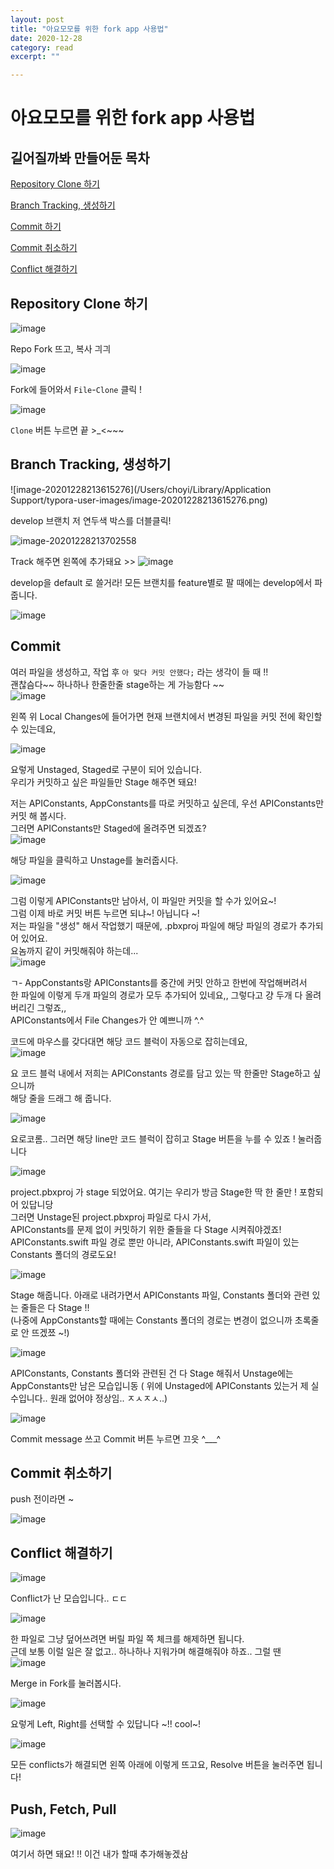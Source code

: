 ```yaml
---
layout: post
title: "아요모모를 위한 fork app 사용법" 
date: 2020-12-28
category: read 
excerpt: ""

---
```


# 아요모모를 위한 fork app 사용법

## 길어질까봐 만들어둔 목차

[Repository Clone 하기](#clone-repository-anchor)<a id="clone-repository"></a>

[Branch Tracking, 생성하기](#make-branch-anchor)<a id="make-branch"></a>

[Commit 하기](#commit-anchor)<a id="commit"></a>

[Commit 취소하기](#revert-commit-anchor)<a id="revert-commit"></a>

[Conflict 해결하기](#resolve-conflict-anchor)<a id="resolve-conflict"></a>

## Repository Clone 하기[](#clone-repository)<a id="clone-repository-anchor"></a>

![image](https://user-images.githubusercontent.com/28949235/103214215-32e65080-4953-11eb-99c3-950694555307.png) 

Repo Fork 뜨고, 복사 긔긔

![image](https://user-images.githubusercontent.com/28949235/103214063-d5ea9a80-4952-11eb-91b9-9d4b7c3728d9.png)

Fork에 들어와서 `File`-`Clone` 클릭 !  

![image](https://user-images.githubusercontent.com/28949235/103214272-57422d00-4953-11eb-9793-2b8009f0ffab.png)

`Clone` 버튼 누르면 끝 >_<~~~

## Branch Tracking, 생성하기[](#make-branch)<a id="make-branch-anchor"></a>

![image-20201228213615276](/Users/choyi/Library/Application Support/typora-user-images/image-20201228213615276.png)

develop 브랜치 저 연두색 박스를 더블클릭!

![image-20201228213702558](https://user-images.githubusercontent.com/28949235/103214929-29f67e80-4955-11eb-8755-7d759bbddda4.png)

Track 해주면 왼쪽에 추가돼요 >> ![image](https://user-images.githubusercontent.com/28949235/103214882-09c6bf80-4955-11eb-9505-32b7fc052e38.png)

develop을 default 로 쓸거라! 모든 브랜치를 feature별로 팔 때에는 develop에서 파줍니다.

![image](https://user-images.githubusercontent.com/28949235/103214845-f61b5900-4954-11eb-9628-a045a49ff363.png)

## Commit[](#commit)<a id="commit-anchor"></a>

여러 파일을 생성하고, 작업 후 `아 맞다 커밋 안했다;` 라는 생각이 들 때 !!  
괜찮슴다~~ 하나하나 한줄한줄 stage하는 게 가능함다 ~~  
![image](https://user-images.githubusercontent.com/28949235/103210276-928b2e80-4948-11eb-97c8-26e601093f5c.png)

왼쪽 위 Local Changes에 들어가면 현재 브랜치에서 변경된 파일을 커밋 전에 확인할 수 있는데요,

![image](https://user-images.githubusercontent.com/28949235/103210319-ac2c7600-4948-11eb-8550-3772abd73b0b.png)

요렇게 Unstaged, Staged로 구분이 되어 있습니다.  
우리가 커밋하고 싶은 파일들만 Stage 해주면 돼요!

저는 APIConstants, AppConstants를 따로 커밋하고 싶은데, 우선 APIConstants만 커밋 해 봅시다.  
그러면 APIConstants만 Staged에 올려주면 되겠죠?  
![image](https://user-images.githubusercontent.com/28949235/103210462-0d544980-4949-11eb-893d-6d3acff33314.png)

해당 파일을 클릭하고 Unstage를 눌러줍시다.

![image](https://user-images.githubusercontent.com/28949235/103210500-252bcd80-4949-11eb-8a29-d5a05087e575.png)

그럼 이렇게 APIConstants만 남아서, 이 파일만 커밋을 할 수가 있어요~!  
그럼 이제 바로 커밋 버튼 누르면 되냐~! 아닙니다 ~!  
저는 파일을 "생성" 해서 작업했기 때문에, .pbxproj 파일에 해당 파일의 경로가 추가되어 있어요.  
요놈까지 같이 커밋해줘야 하는데...  
![image](https://user-images.githubusercontent.com/28949235/103210495-2230dd00-4949-11eb-82e4-98066fa2b239.png)

ㄱ- AppConstants랑 APIConstants를 중간에 커밋 안하고 한번에 작업해버려서  
한 파일에 이렇게 두개 파일의 경로가 모두 추가되어 있네요,, 그렇다고 걍 두개 다 올려버리긴 그렇죠,,  
APIConstants에서 File Changes가 안 예쁘니까 ^.^ 

코드에 마우스를 갖다대면 해당 코드 블럭이 자동으로 잡히는데요,  
![image](https://user-images.githubusercontent.com/28949235/103210625-85bb0a80-4949-11eb-85c0-afcf0e518a40.png)

요 코드 블럭 내에서 저희는 APIConstants 경로를 담고 있는 딱 한줄만 Stage하고 싶으니까  
해당 줄을 드래그 해 줍니다.

![image](https://user-images.githubusercontent.com/28949235/103210611-7d62cf80-4949-11eb-80e2-4d130978a7f5.png)

요로코롬.. 그러면 해당 line만 코드 블럭이 잡히고 Stage 버튼을 누를 수 있죠 ! 눌러줍니다

![image](https://user-images.githubusercontent.com/28949235/103210661-adaa6e00-4949-11eb-8c58-46d305e55a54.png)

project.pbxproj 가 stage 되었어요. 여기는 우리가 방금 Stage한 딱 한 줄만 ! 포함되어 있답니당  
그러면 Unstage된 project.pbxproj 파일로 다시 가서,  
APIConstants를 문제 없이 커밋하기 위한 줄들을 다 Stage 시켜줘야겠죠!  
APIConstants.swift 파일 경로 뿐만 아니라, APIConstants.swift 파일이 있는 Constants 폴더의 경로도요!

![image](https://user-images.githubusercontent.com/28949235/103210771-fd893500-4949-11eb-8eb2-e69f73159131.png)

Stage 해줍니다. 아래로 내려가면서 APIConstants 파일, Constants 폴더와 관련 있는 줄들은 다 Stage !!  
(나중에 AppConstants할 때에는 Constants 폴더의 경로는 변경이 없으니까 초록줄로 안 뜨겠쬬 ~!)

![image](https://user-images.githubusercontent.com/28949235/103210835-26a9c580-494a-11eb-846b-f0495a71e689.png)

APIConstants, Constants 폴더와 관련된 건 다 Stage 해줘서 Unstage에는 AppConstants만 남은 모습입니동
( 위에 Unstaged에 APIConstants 있는거 제 실수입니다.. 원래 없어야 정상임.. ㅈㅅㅈㅅ..)

![image](https://user-images.githubusercontent.com/28949235/103210942-58bb2780-494a-11eb-937f-a4e9e04369e4.png)

Commit message 쓰고 Commit 버튼 누르면 끄읏 ^___^



## Commit 취소하기 [](#revert-commit)<a id="revert-commit-anchor"></a>

push 전이라면 ~

![image](https://user-images.githubusercontent.com/28949235/103211144-b9e2fb00-494a-11eb-9eb6-094d95beb235.png)



## Conflict 해결하기  [](#resolve-conflict)<a id="resolve-conflict-anchor"></a>

![image](https://user-images.githubusercontent.com/28949235/103211272-16461a80-494b-11eb-96b3-d7f74a279c0c.png)

Conflict가 난 모습입니다.. ㄷㄷ

![image](https://user-images.githubusercontent.com/28949235/103211306-2c53db00-494b-11eb-84ad-a83bf2e61ca6.png)

한 파일로 그냥 덮어쓰려면 버릴 파일 쪽 체크를 해제하면 됩니다.  
근데 보통 이럴 일은 잘 없고.. 하나하나 지워가며 해결해줘야 하죠.. 그럴 땐  
![image](https://user-images.githubusercontent.com/28949235/103211369-5c02e300-494b-11eb-97f7-a7a44cb22365.png)

Merge in Fork를 눌러봅시다.

![image](https://user-images.githubusercontent.com/28949235/103211408-763cc100-494b-11eb-8082-a2d8bbd68d8d.png)

요렇게 Left, Right를 선택할 수 있답니다 ~!! cool~!

![image](https://user-images.githubusercontent.com/28949235/103211455-99677080-494b-11eb-8bcb-4d3d1886979b.png)

모든 conflicts가 해결되면 왼쪽 아래에 이렇게 뜨고요, Resolve 버튼을 눌러주면 됩니다!

## Push, Fetch, Pull

![image](https://user-images.githubusercontent.com/28949235/103214960-47c3e380-4955-11eb-9a89-696ca255263e.png)

여기서 하면 돼요! !! 이건 내가 할때 추가해놓겠삼 